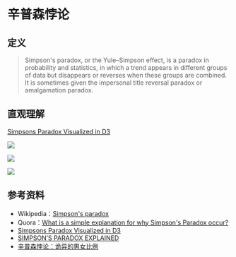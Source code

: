 
# 辛普森悖论
## 定义

> Simpson's paradox, or the Yule–Simpson effect, is a paradox in probability and statistics, in which a trend appears in different groups of data but disappears or reverses when these groups are combined. It is sometimes given the impersonal title reversal paradox or amalgamation paradox.


## 直观理解

[Simpsons Paradox Visualized in D3](http://blog.vctr.me/posts/simpsons-paradox.html)

![](https://jianguoyun.com/c/tblv2/CLfRGBIg-0b4wezkDh57kK-1MO0gCqZwivC8T9tpC0zL12jTU4Y/X1WMhRKcCc8/l)

![](https://jianguoyun.com/c/tblv2/CLfRGBIgxS169VB_oEeeSIb6K0RvWyf2pDNANcYimzodFSr1be4/1_dDVnws6e0/l)

![](https://jianguoyun.com/c/tblv2/CLfRGBIgg764lLG0VV943joYOcpqEsP6QqXEo6yCiTVYkSmBrGg/UXnIQp9dZe8/l)



## 参考资料

- Wikipedia：[Simpson's paradox](https://en.wikipedia.org/wiki/Simpson%27s_paradox)
- Quora：[What is a simple explanation for why Simpson's Paradox occur?](https://www.quora.com/What-is-a-simple-explanation-for-why-Simpsons-Paradox-occur)
- [Simpsons Paradox Visualized in D3](http://blog.vctr.me/posts/simpsons-paradox.html)
- [SIMPSON’S PARADOX EXPLAINED](https://normaldeviate.wordpress.com/2013/06/20/simpsons-paradox-explained/)
- [辛普森悖论：诡异的男女比例](http://www.guokr.com/article/6222/)